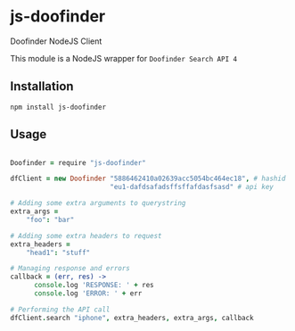 js-doofinder
=============

Doofinder NodeJS Client

This module is a NodeJS wrapper for `Doofinder Search API 4`


Installation
------------
`npm install js-doofinder`

Usage
-----
```coffeescript

Doofinder = require "js-doofinder"

dfClient = new Doofinder "5886462410a02639acc5054bc464ec18", # hashid 
					     "eu1-dafdsafadsffsffafdasfsasd" # api key

# Adding some extra arguments to querystring
extra_args =
	"foo": "bar"

# Adding some extra headers to request
extra_headers =
	"head1": "stuff"

# Managing response and errors
callback = (err, res) ->
      console.log 'RESPONSE: ' + res
      console.log 'ERROR: ' + err

# Performing the API call
dfClient.search "iphone", extra_headers, extra_args, callback

```
